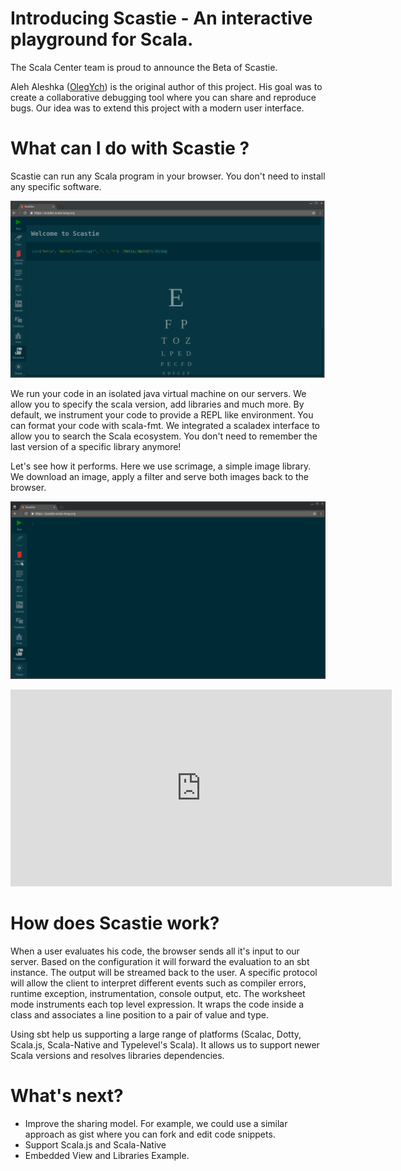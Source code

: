 # Introducing Scastie - An interactive playground for Scala.

The Scala Center team is proud to announce the Beta of Scastie.

Aleh Aleshka ([OlegYch](https://github.com/OlegYch/)) is the original author of this project. His goal was to create a collaborative debugging tool where you can share and reproduce bugs. Our idea was to extend this project with a modern user interface.

# What can I do with Scastie ?

Scastie can run any Scala program in your browser. You don't need to install any specific software.

[![scastie](scastie.png)](scastie.png)

We run your code in an isolated java virtual machine on our servers. We allow you to specify the scala version, add libraries and much more. By default, we instrument your code to provide a REPL like environment. You can format your code with scala-fmt. We integrated a scaladex interface to allow you to search the Scala ecosystem. You don't need to remember the last version of a specific library anymore!

Let's see how it performs. Here we use scrimage, a simple image library. We download an image, apply a filter and serve both images back to the browser.

[![scrimage](scrimage.gif)](scrimage.gif)

<iframe width="610" height="315" src="https://www.youtube.com/embed/ugFgdncsxEQ" frameborder="0" allowfullscreen></iframe>

# How does Scastie work?

When a user evaluates his code, the browser sends all it's input to our server. Based on the configuration it will forward the evaluation to an sbt instance. The output will be streamed back to the user. A specific protocol will allow the client to interpret different events such as compiler errors, runtime exception, instrumentation, console output, etc. The worksheet mode instruments each top level expression. It wraps the code inside a class and associates a line position to a pair of value and type.

Using sbt help us supporting a large range of platforms (Scalac, Dotty, Scala.js, Scala-Native and Typelevel's Scala). It allows us to support newer Scala versions and resolves libraries dependencies.

# What's next?

* Improve the sharing model. For example, we could use a similar approach as gist where you can fork and edit code snippets. 
* Support Scala.js and Scala-Native
* Embedded View and Libraries Example.
